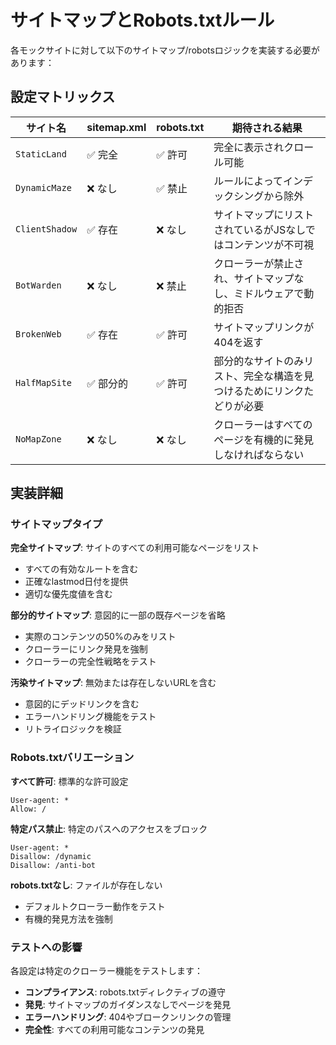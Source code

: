 # サイトマップとRobots.txtルール

各モックサイトに対して以下のサイトマップ/robotsロジックを実装する必要があります：

## 設定マトリックス

| サイト名        | sitemap.xml | robots.txt  | 期待される結果                                                            |
| -------------- | ----------- | ----------- | ------------------------------------------------------------------------ |
| `StaticLand`   | ✅ 完全     | ✅ 許可     | 完全に表示されクロール可能                                                  |
| `DynamicMaze`  | ❌ なし     | ✅ 禁止     | ルールによってインデックシングから除外                                         |
| `ClientShadow` | ✅ 存在     | ❌ なし     | サイトマップにリストされているがJSなしではコンテンツが不可視                      |
| `BotWarden`    | ❌ なし     | ❌ 禁止     | クローラーが禁止され、サイトマップなし、ミドルウェアで動的拒否                   |
| `BrokenWeb`    | ✅ 存在     | ✅ 許可     | サイトマップリンクが404を返す                                               |
| `HalfMapSite`  | ✅ 部分的   | ✅ 許可     | 部分的なサイトのみリスト、完全な構造を見つけるためにリンクたどりが必要              |
| `NoMapZone`    | ❌ なし     | ❌ なし     | クローラーはすべてのページを有機的に発見しなければならない                      |

## 実装詳細

### サイトマップタイプ

**完全サイトマップ**: サイトのすべての利用可能なページをリスト
- すべての有効なルートを含む
- 正確なlastmod日付を提供
- 適切な優先度値を含む

**部分的サイトマップ**: 意図的に一部の既存ページを省略
- 実際のコンテンツの50%のみをリスト
- クローラーにリンク発見を強制
- クローラーの完全性戦略をテスト

**汚染サイトマップ**: 無効または存在しないURLを含む
- 意図的にデッドリンクを含む
- エラーハンドリング機能をテスト
- リトライロジックを検証

### Robots.txtバリエーション

**すべて許可**: 標準的な許可設定
```
User-agent: *
Allow: /
```

**特定パス禁止**: 特定のパスへのアクセスをブロック
```
User-agent: *
Disallow: /dynamic
Disallow: /anti-bot
```

**robots.txtなし**: ファイルが存在しない
- デフォルトクローラー動作をテスト
- 有機的発見方法を強制

### テストへの影響

各設定は特定のクローラー機能をテストします：
- **コンプライアンス**: robots.txtディレクティブの遵守
- **発見**: サイトマップのガイダンスなしでページを発見
- **エラーハンドリング**: 404やブロークンリンクの管理
- **完全性**: すべての利用可能なコンテンツの発見